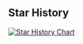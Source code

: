 ## Star History

[![Star History Chart](https://api.star-history.com/svg?repos=xuan-insr/xuan-insr.github.io&type=Date)](https://star-history.com/#xuan-insr/xuan-insr.github.io&Date)

